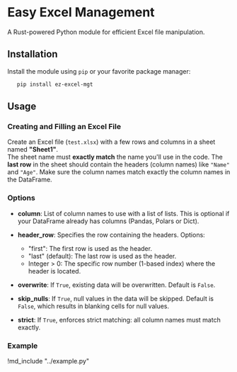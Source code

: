 # Easy Excel Management

A Rust-powered Python module for efficient Excel file manipulation.

## Installation

Install the module using `pip` or your favorite package manager:

```bash
   pip install ez-excel-mgt
```

## Usage

### Creating and Filling an Excel File

Create an Excel file (`test.xlsx`) with a few rows and columns in a sheet named **"Sheet1"**.  
The sheet name must **exactly match** the name you'll use in the code. The **last row** in the sheet should contain the headers (column names) like `"Name"` and `"Age"`. Make sure the column names match exactly the column names in the DataFrame.

### Options

- **column**: List of column names to use with a list of lists. This is optional if your DataFrame already has columns (Pandas, Polars or Dict).
  
- **header_row**: Specifies the row containing the headers. Options:
  - "first": The first row is used as the header.
  - "last" (default): The last row is used as the header.
  - Integer > 0: The specific row number (1-based index) where the header is located.

- **overwrite**: If `True`, existing data will be overwritten. Default is `False`.

- **skip_nulls**: If `True`, null values in the data will be skipped. Default is `False`, which results in blanking cells for null values.

- **strict**: If `True`, enforces strict matching: all column names must match exactly.

### Example

!md_include "../example.py"


